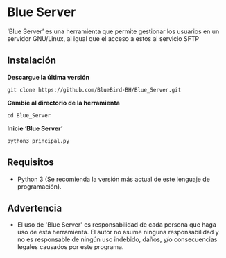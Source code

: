 # Blue Server
‘Blue Server’ es una herramienta que permite gestionar los usuarios en un servidor GNU/Linux, al igual que el acceso a estos al servicio SFTP

## Instalación
**Descargue la última versión**
```
git clone https://github.com/BlueBird-BH/Blue_Server.git
```
**Cambie al directorio de la herramienta**
```
cd Blue_Server
```
**Inicie ‘Blue Server’**
```
python3 principal.py
```

## Requisitos
* Python 3 (Se recomienda la versión más actual de este lenguaje de programación).

## Advertencia
* El uso de 'Blue Server' es responsabilidad de cada persona que haga uso de esta herramienta. El autor no asume ninguna responsabilidad y no es responsable de ningún uso indebido, daños, y/o consecuencias legales causados por este programa.
